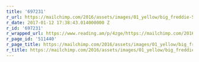 ```yaml
---
title: '697231'
r_url: https://mailchimp.com/2016/assets/images/01_yellow/big_freddie-5dbd0c5c.svg
r_date: 2017-01-12 17:38:43.014000000 Z
r_id: '697231'
r_wrapped_url: https://www.reading.am/p/4zge/https://mailchimp.com/2016/assets/images/01_yellow/big_freddie-5dbd0c5c.svg
r_page_id: '511440'
r_page_title: https://mailchimp.com/2016/assets/images/01_yellow/big_freddie-5dbd0c5c.svg
r_title: https://mailchimp.com/2016/assets/images/01_yellow/big_freddie-5dbd0c5c.svg
---
```


